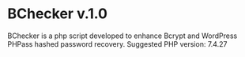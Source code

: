 # BChecker v.1.0
BChecker is a php script developed to enhance Bcrypt and WordPress PHPass hashed password recovery.
Suggested PHP version: 7.4.27
